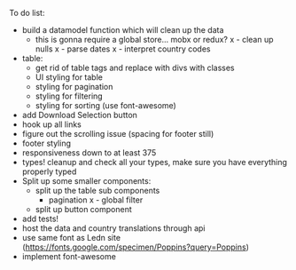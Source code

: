 To do list:

- build a datamodel function which will clean up the data
    - this is gonna require a global store... mobx or redux?
    x - clean up nulls
    x - parse dates
    x - interpret country codes
- table:
    - get rid of table tags and replace with divs with classes
    - UI styling for table
    - styling for pagination
    - styling for filtering
    - styling for sorting (use font-awesome)
- add Download Selection button
- hook up all links
- figure out the scrolling issue (spacing for footer still)
- footer styling
- responsiveness down to at least 375
- types! cleanup and check all your types, make sure you have everything properly typed
- Split up some smaller components:
    - split up the table sub components
        - pagination
        x - global filter
    - split up button component
- add tests!
- host the data and country translations through api
- use same font as Ledn site (https://fonts.google.com/specimen/Poppins?query=Poppins)
- implement font-awesome